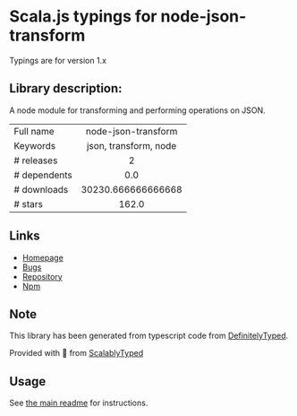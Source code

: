 
# Scala.js typings for node-json-transform

Typings are for version 1.x

## Library description:
A node module for transforming and performing operations on JSON.

|                    |                 |
| ------------------ | :-------------: |
| Full name          | node-json-transform |
| Keywords           | json, transform, node |
| # releases         | 2 |
| # dependents       | 0.0 |
| # downloads        | 30230.666666666668 |
| # stars            | 162.0 |

## Links
- [Homepage](https://github.com/bozzltron/node-json-transform)
- [Bugs](https://github.com/bozzltron/node-json-transform/issues)
- [Repository](https://github.com/bozzltron/node-json-transform)
- [Npm](https://www.npmjs.com/package/node-json-transform)
    


## Note
This library has been generated from typescript code from [DefinitelyTyped](https://definitelytyped.org).

Provided with :purple_heart: from [ScalablyTyped](https://github.com/oyvindberg/ScalablyTyped)

## Usage
See [the main readme](../../readme.md) for instructions.


